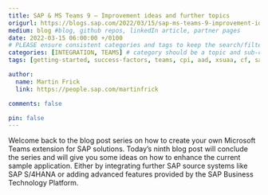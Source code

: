 ```yaml
---
title: SAP & MS Teams 9 – Improvement ideas and further topics
origurl: https://blogs.sap.com/2022/03/15/sap-ms-teams-9-improvement-ideas-and-further-topics/
medium: blog #blog, github repos, linkedIn article, partner pages
date: 2022-03-15 06:00:00 +/0100
# PLEASE ensure consistent categories and tags to keep the search/filtering meaningful!
categories: [INTEGRATION, TEAMS] # category should be a topic and sub-category primary product
tags: [getting-started, success-factors, teams, cpi, aad, xsuaa, cf, sap-btp, blob, chatbot, mobile]     # TAG names should always be lowercase

author:
  name: Martin Frick
  link: https://people.sap.com/martinfrick

comments: false

pin: false
---
```

Welcome back to the blog post series on how to create your own Microsoft Teams extension for SAP solutions. Today’s ninth blog post will conclude the series and will give you some ideas on how to enhance the current sample application. Either by integrating further SAP source systems like SAP S/4HANA or adding advanced features provided by the SAP Business Technology Platform.
